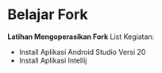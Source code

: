 # Belajar Fork

**Latihan Mengoperasikan Fork**
List Kegiatan:
- Install Aplikasi Android Studio Versi 20
- Install Aplikasi Intellij

